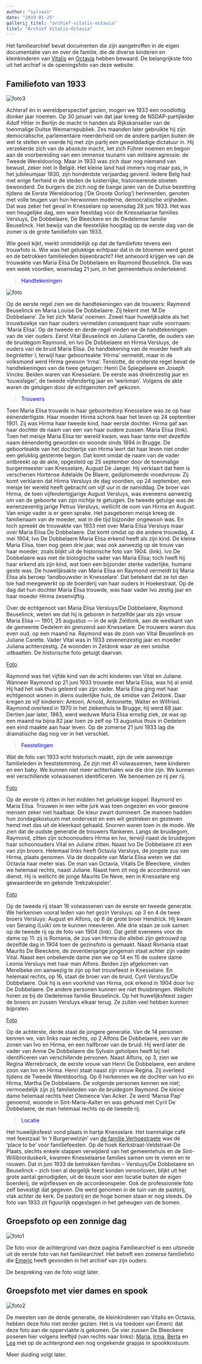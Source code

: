 ```yaml
---
author: "sylvain"
date: "2019-01-25"
gallerij_titel: "archief-vitalis-octavia"
titel: "Archief Vitalis-Octavia"
---
```

Het familiearchief bevat documenten die zijn aangetroffen in de eigen documentatie van en over de familie, die de diverse kinderen en kleinkinderen van [Vitalis](1879-vitalis-de-bleeckere) en [Octavia](1878-octavia-versluys) hebben bewaard. De belangrijkste foto uit het archief is de openingsfoto van deze website.

## Familiefoto van 1933

![foto3](foto3.jpg)

Achteraf én in wereldperspectief gezien, mogen we 1933 een noodlottig donker jaar noemen. Op 30 januari van dat jaar kreeg de NSDAP-partijleider Adolf Hitler in Berlijn de macht in handen als Rijkskanselier van de toenmalige Duitse Weimarrepubliek. Zes maanden later gebruikte hij zijn democratische, parlementaire  meerderheid om de andere partijen buiten de wet te stellen en voerde hij met zijn partij een gewelddadige dictatuur in. Hij verzekerde zich van de absolute macht, liet zich Führer noemen en begon aan de voorbereiding van een immense tsunami van militaire agressie: de Tweede Wereldoorlog. 
Maar in 1933 was zich daar nog niemand van bewust, zeker niet in België. Het kleine land had immers nog maar pas, in het jubileumjaar 1930, zijn honderdste verjaardag gevierd. Iedere Belg had met enige fierheid in de steden de luisterrijke, historiserende stoeten bewonderd. De burgers die zich nog de bange jaren van de Duitse bezetting tijdens de Eerste Wereldoorlog (‘De Groote Oorlog’) herinnerden, genoten met volle teugen van hun herwonnen moderne, democratische vrijheden. Dat was zeker het geval in Knesselare op woensdag 28 juni 1933. Het was een heugelijke dag, een ware feestdag voor de Knesselaarse families Versluys, De Dobbelaere, De Bleeckere en de Oedelemse familie Beuselinck. Het bewijs van die feestelijke hoogdag op de eerste dag van de zomer is de grote familiefoto van 1933. 

Wie goed kijkt, merkt onmiddellijk op dat de familiefoto tevens een trouwfoto is. Wie was het gelukkige echtpaar dat in de bloemen werd gezet en de betrokken familieleden bijeenbracht? Het antwoord krijgen we van de trouwakte van Maria Elisa De Dobbelaere en Raymond Beuselinck. Die was een week voordien, woensdag 21 juni,  in het gemeentehuis ondertekend. 

><span style="color:blue">Handtekeningen</span>

![foto](r1.jpg)

Op de eerste regel zien we de handtekeningen van de trouwers: Raymond Beuselinck en Maria Louise De Dobbelaere. Zij tekent met ‘M De Dobbelaere’. Ze liet zich ‘Maria’ noemen. Zowel haar  huwelijksakte als het trouwboekje van haar ouders vermelden consequent haar volle voornaam: ‘Maria Elisa’. Op de tweede en derde regel vinden we de handtekeningen van de vier ouders. Eerst Vital Beuselinck en Juliana Carette, de ouders van de bruidegom Raymond, en Ivo De Dobbelaere en Hirma Versluys, de ouders van de bruid Maria Elisa. De handtekening van de moeder heeft als beginletter I, terwijl haar geboorteakte ‘Hirma’ vermeldt, maar in de volksmond werd Hirma gewoon ‘Irma’. Tenslotte, de onderste regel bevat de handtekeningen van de twee getuigen: Henri De Spiegelaere en Joseph Vincke. Beiden waren van Knesselare. De eerste was drieënzestig jaar en ‘touwslager’, de tweede vijfendertig jaar en ‘werkman’. Volgens de akte waren de getuigen door de echtgenoten zelf gekozen.

><span style="color:blue">Trouwers</span>

Toen Maria Elisa trouwde in haar geboortedorp Knesselare was ze op haar éénendertigste. Haar moeder Hirma schonk haar het leven op 24 september 1901. Zij was Hirma haar tweede kind, haar eerste dochter. Hirma gaf aan haar dochter de naam van een van haar oudere zussen: Maria Elisa (link). Toen het meisje Maria Elisa ter wereld kwam, was haar tante met dezelfde naam éénendertig geworden en woonde sinds 1894 in Brugge. De geboorteakte van het dochtertje van Hirma leert dat haar leven niet onder een gelukkig gesternte begon. Dat komt omdat de naam van de vader ontbreekt op de akte, opgesteld op 25 september door de toenmalige burgermeester van Knesselare, August De Jaeger. Hij verklaart dat hem is verschenen Hortense Adelaïde De Blaere, gediplomeerde vroedvrouw. Zij komt verklaren dat Hirma Versluys de dag voordien, op 24 september, een meisje ter wereld heeft gebracht om vijf uur in de namiddag. De broer van Hirma,  de toen vijfendertigjarige August Versluys, was eveneens aanwezig om van de geboorte van zijn nichtje te getuigen. De tweede getuige was de eenenzeventig jarige Petrus Versluys, wellicht de oom van Hirma en August. Van enige vader is er geen sprake. Het pasgeboren meisje kreeg de familienaam van de moeder, wat in die tijd bijzonder ongewoon was. En toch spreekt de trouwakte van 1933 niet over Maria Elisa Versluys maar over Maria Elisa De Dobbelaere. Dat komt omdat op die andere trouwdag, 4 mei 1904, Ivo De Dobbelaere Maria Elisa erkend heeft als zijn kind. De kleine Maria Elisa, toen nog geen drie jaar, was ook aanwezig op de trouw van haar moeder, zoals blijkt uit de historische foto van 1904. (link). Ivo De Dobbelaere was niet de biologische vader van Maria Elisa; toch heeft hij haar erkend als zijn kind, wat toen een bijzonder sterke vaderlijke, humane geste was. De huwelijksakte van Maria Elisa en Raymond vermeldt bij Maria Elisa als beroep ‘landbouwster in Knesselare’. Dat betekent dat ze tot dan toe had meegewerkt op de boerderij van haar ouders in Hoekestraat. Op de dag dat hun dochter Maria Elisa trouwde, was haar vader Ivo zestig jaar en haar moeder Hirma zesenvijftig.

Over de echtgenoot van Maria Elisa Versluys/De Dobbelaere, Raymond Beuselinck, weten we dat hij is geboren in hetzelfde jaar als zijn vrouw Maria Elisa ― 1901, 25 augustus ― in de wijk Zeldonk, aan de westkant van de gemeente Oedelem én grenzend aan Knesselare. De trouwers waren dus even oud, op een maand na. Raymond was de zoon van Vital Beuselinck en Juliane Carette. Vader Vital was in 1933 zevenenzestig jaar en moeder Juliana achtenzestig. Ze woonden in Zeldonk waar ze een smidse uitbaatten. De historische foto getuigt daarvan.

[Foto](r5.jpg)

Raymond was het vijfde kind van de acht kinderen van Vital en Juliane. Wanneer Raymond op 21 juni 1933 trouwde met Maria Elisa, was hij al smid. Hij had het vak thuis geleerd van zijn vader. Maria Elisa ging met haar echtgenoot wonen in diens ouderlijke huis, de smidse van Zeldonk. Daar kregen ze vijf kinderen: Antoon, Arnold, Antoinette, Walter en Wilfried. Raymond overleed in 1970 in het ziekenhuis te Brugge; hij werd 68 jaar. Dertien jaar later, 1983, werd weduwe Maria Elisa ernstig ziek, ze was op een maand na bijna 82 jaar toen ze zelf op 13 augustus thuis in Oedelem een eind maakte aan haar leven. Op de zomerse 21 juni 1933 lag die dramatische dag nog ver in het verschiet. 

><span style="color:blue">Feestelingen</span>

Wat de foto van 1933 echt historisch maakt, zijn de vele aanwezige familieleden in feeststemming. Ze zijn met  41 volwassenen, twee kinderen en een baby. We kunnen niet meer achterhalen wie die drie zijn. We kunnen wel verschillende volwassenen identificeren. We benoemen ze rij per rij.

[Foto](r2.jpg)

Op de eerste rij zitten in het midden het gelukkige koppel: Raymond en Maria Elisa. Trouwen in een witte jurk was toen ongezien en voor gewone mensen zeker niet haalbaar. De kleur zwart domineert. De mannen hadden hun zondagskostuum met ondervest en een wit gestreken en gesteven hemd met das uit de kleerkast gehaald. Snorren waren toen in de mode. We zien dat de oudste generatie de trouwers flankeren. Langs de bruidegom, Raymond, zitten zijn schoonouders Hirma en Ivo, terwijl naast de bruidegom haar schoonouders Vital en Juliane zitten. Naast Ivo De Dobbelaere zit een van zijn broers. Helemaal links heeft Octavia Versluys, de jongste zus van Hirma, plaats genomen. Via de doopakte van Maria Elisa weten we dat Octavia haar meter was. De man van Octavia, Vitalis De Bleeckere, vinden we helemaal rechts, naast Juliane. Naast hem zit nog de accordeonist van dienst. Hij is wellicht de jonge Maurits De Neve, een in Knesselare erg gewaardeerde en gekende ‘trekzakspeler’.  

[Foto](r3.jpg)

Op de tweede rij staan 16 volwassenen van de eerste en tweede generatie.  We herkennen vooral leden van het gezin Versluys: op 3 en 4 de twee broers Versluys: August en Alfons, op 6 de grote broer Hendrick. Hij kwam van Seraing (Luik) om te kunnen meevieren. Alle drie staan ze ook samen op de tweede rij op de foto van 1904 (link). Dat geldt eveneens voor de dame op 11: zij is Romania, de zus van Hirma die allebei zijn getrouwd op dezelfde dag in 1904 toen de gezinsfoto is gemaakt. Naast Romania staat Maurits De Bleeckere, de zeventienjarige jongeman staat achter zijn vader Vital. Naast een onbekende dame zien we op 14 en 15 de oudere dame Leonia Versluys met haar man Alfons. Beiden zijn afgekomen van Merelbeke om aanwezig te zijn op het trouwfeest in Knesselare. En helemaal rechts, op 16, staat de broer van de bruid, Cyril Versluys/De Dobbelaere. Ook hij is een voorkind van Hirma, ook erkend in 1904 door Ivo De Dobbelaere. De andere personen kunnen we niet thuisbrengen. Wellicht horen ze bij de Oedelemse familie Beuselinck. Op het huwelijksfeest zagen de broers en zussen Versluys elkaar terug. Ze zullen veel hebben kunnen bijpraten. 

[Foto](r4.jpg)

Op de achterste, derde staat de jongere generatie. Van de 14 personen kennen we, van links naar rechts, op 2 Alfons De Dobbelaere, een van de zonen van Ivo en Hirma, en een halfbroer van de bruid. Hij werd later de vader van Annie De Dobbelaere die Sylvain geholpen heeft bij het identificeren van verschillende personen. Naast Alfons, op 3, zien we Regina Werrebroeck, de eerste vrouw van Henri De Dobbelaere, een andere zoon van Ivo en Hirma. Henri staat naast zijn vrouw Regina. Zij overleed tijdens de Tweede Wereldoorlog. Op 6 herkennen we de dochter van Ivo en Hirma, Martha De Dobbelaere. De volgende personen kennen we niet; vermoedelijk zijn zij familieleden van de bruidegom Raymond. De kleine dame helemaal rechts heet Clemence Van Acker. Ze werd ‘Manse Pap’ genoemd, woonde in Sint-Maria-Aalter en was gehuwd met Cyril De Dobbelaere, de man helemaal rechts op de tweede rij. 

><span style="color:blue">Locatie</span>

Het huwelijksfeest vond plaats in hartje Knesselare. Het toenmalige café met feestzaal ‘In ’t Burgerwelzijn’ van [de familie Verhoestraete](/bakermat-'Knesseloare') was dé ‘place to be’ voor familiefeesten. Op de hoek Kerkstraat-Veldstraat-De Plaats, slechts enkele stappen verwijderd van het gemeentehuis en de Sint-Willibrorduskerk, kwamen Knesselaarse families samen om te vieren en te rouwen. Dat in juni 1933 de betrokken families – Versluys/De Dobbelaere en Beuselinck – zich toen al dergelijk feest konden veroorloven, blijkt uit het grote aantal genodigden, uit de keuze voor een locatie buiten de eigen boerderij, de wijnflessen en de accordeonspeler. Ook de professionele foto zelf bevestigt dat gegeven. Die werd genomen in de tuin van de pastorij, vlak achter de kerk. De pastorij en de hoge bomen staan er nog steeds. De foto van 1933 zit figuurlijk opgeslagen in het geheugen van de bomen.

## Groepsfoto op een zonnige dag

![foto1](foto1.jpg)

De foto voor de achtergrond van deze pagina Familiearchief is een uitsnede uit de eerste foto van het familiearchief. Het betreft een zomerse familiefoto die [Emeric](1946-emeric-de-bleeckere) heeft gevonden in het archief van zijn ouders. 

De bespreking van de foto volgt later. 

## Groepsfoto met vier dames en spook

![foto2](foto2.jpg)

De meesten van de derde generatie, de kleinkinderen van Vitalis en Octavia, hebben deze foto niet eerder gezien. Het is via toedoen van Emeric dat deze foto aan de oppervlakte is gekomen. De vier zussen De Bleeckere poseren hier volgens leeftijd (van rechts naar links): [Maria](1908-maria-de-bleeckere), [Irma](1913-irma-de-bleeckere), [Berta](1914-berta-de-bleeckere) en [Lea](1922-lea-de-bleeckere) met op de achtergrond een nog ongekende grapjas in spookkostuum.

Meer duiding volgt later.
